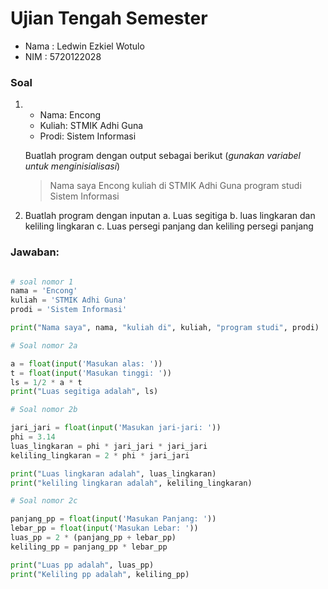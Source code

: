 # Ujian Tengah Semester

- Nama : Ledwin Ezkiel Wotulo
- NIM : 5720122028

### Soal

1. - Nama: Encong
   - Kuliah: STMIK Adhi Guna
   - Prodi: Sistem Informasi

   Buatlah program dengan output sebagai berikut (*gunakan variabel untuk menginisialisasi*)
   > Nama saya Encong kuliah di STMIK Adhi Guna program studi Sistem Informasi

2. Buatlah program dengan inputan
   a. Luas segitiga
   b. luas lingkaran dan keliling lingkaran
   c. Luas persegi panjang dan keliling persegi panjang

### Jawaban:

```PYTHON

# soal nomor 1
nama = 'Encong'
kuliah = 'STMIK Adhi Guna'
prodi = 'Sistem Informasi'

print("Nama saya", nama, "kuliah di", kuliah, "program studi", prodi)

# Soal nomor 2a

a = float(input('Masukan alas: '))
t = float(input('Masukan tinggi: '))
ls = 1/2 * a * t
print("Luas segitiga adalah", ls)

# Soal nomor 2b

jari_jari = float(input('Masukan jari-jari: '))
phi = 3.14
luas_lingkaran = phi * jari_jari * jari_jari
keliling_lingkaran = 2 * phi * jari_jari

print("Luas lingkaran adalah", luas_lingkaran)
print("keliling lingkaran adalah", keliling_lingkaran)

# Soal nomor 2c

panjang_pp = float(input('Masukan Panjang: '))
lebar_pp = float(input('Masukan Lebar: '))
luas_pp = 2 * (panjang_pp + lebar_pp)
keliling_pp = panjang_pp * lebar_pp

print("Luas pp adalah", luas_pp)
print("Keliling pp adalah", keliling_pp)
```
